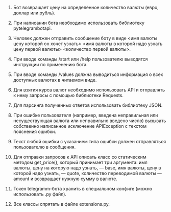 1. Бот возвращает цену на определённое количество валюты (евро, доллар или рубль).

2. При написании бота необходимо использовать библиотеку pytelegrambotapi.

3. Человек должен отправить сообщение боту в виде <имя валюты цену которой он хочет узнать> <имя валюты в которой надо узнать цену первой валюты> <количество первой валюты>.

4. При вводе команды /start или /help пользователю выводятся инструкции по применению бота.

5. При вводе команды /values должна выводиться информация о всех доступных валютах в читаемом виде.

6. Для взятия курса валют необходимо использовать API и отправлять к нему запросы с помощью библиотеки Requests.

7. Для парсинга полученных ответов использовать библиотеку JSON.

8. При ошибке пользователя (например, введена неправильная или несуществующая валюта или неправильно введено число) вызывать собственно написанное исключение APIException с текстом пояснения ошибки.

9. Текст любой ошибки с указанием типа ошибки должен отправляться пользователю в сообщения.

10. Для отправки запросов к API описать класс со статическим методом get_price(), который принимает три аргумента: имя валюты, цену на которую надо узнать, — base, имя валюты, цену в которой надо узнать, — quote, количество переводимой валюты — amount и возвращает нужную сумму в валюте.

11. Токен telegramm-бота хранить в специальном конфиге (можно использовать .py файл).

12. Все классы спрятать в файле extensions.py.
